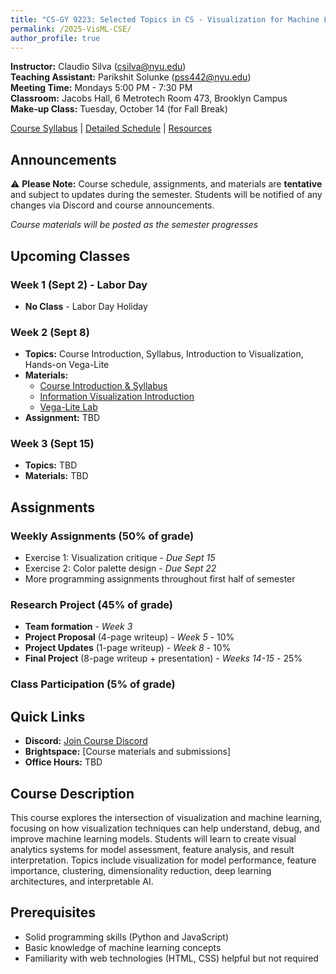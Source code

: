 ```yaml
---
title: "CS-GY 9223: Selected Topics in CS - Visualization for Machine Learning"
permalink: /2025-VisML-CSE/
author_profile: true
---
```


**Instructor:** Claudio Silva (csilva@nyu.edu)  
**Teaching Assistant:** Parikshit Solunke (pss442@nyu.edu)  
**Meeting Time:** Mondays 5:00 PM - 7:30 PM  
**Classroom:** Jacobs Hall, 6 Metrotech Room 473, Brooklyn Campus  
**Make-up Class:** Tuesday, October 14 (for Fall Break)

[Course Syllabus](/2025-VisML-CSE/syllabus) | [Detailed Schedule](/2025-VisML-CSE/schedule) | [Resources](/2025-VisML-CSE/resources)

## Announcements

⚠️ **Please Note:** Course schedule, assignments, and materials are **tentative** and subject to updates during the semester. Students will be notified of any changes via Discord and course announcements.

*Course materials will be posted as the semester progresses*

## Upcoming Classes

### Week 1 (Sept 2) - Labor Day
- **No Class** - Labor Day Holiday

### Week 2 (Sept 8)
- **Topics:** Course Introduction, Syllabus, Introduction to Visualization, Hands-on Vega-Lite
- **Materials:** 
  - [Course Introduction & Syllabus](/2025-VisML-CSE/slides/week2-intro.html) 
  - [Information Visualization Introduction](/2025-VisML-CSE/slides/week2-infovis.html)
  - [Vega-Lite Lab](/2025-VisML-CSE/labs/week2-lab.html)
- **Assignment:** TBD

### Week 3 (Sept 15)
- **Topics:** TBD
- **Materials:** TBD

## Assignments

### Weekly Assignments (50% of grade)
- Exercise 1: Visualization critique - *Due Sept 15*
- Exercise 2: Color palette design - *Due Sept 22*
- More programming assignments throughout first half of semester

### Research Project (45% of grade)
- **Team formation** - *Week 3*
- **Project Proposal** (4-page writeup) - *Week 5* - 10%
- **Project Updates** (1-page writeup) - *Week 8* - 10% 
- **Final Project** (8-page writeup + presentation) - *Weeks 14-15* - 25%

### Class Participation (5% of grade)

## Quick Links

- **Discord:** [Join Course Discord](https://discord.gg/dyHSFN65)
- **Brightspace:** [Course materials and submissions]
- **Office Hours:** TBD

## Course Description

This course explores the intersection of visualization and machine learning, focusing on how visualization techniques can help understand, debug, and improve machine learning models. Students will learn to create visual analytics systems for model assessment, feature analysis, and result interpretation. Topics include visualization for model performance, feature importance, clustering, dimensionality reduction, deep learning architectures, and interpretable AI.

## Prerequisites

- Solid programming skills (Python and JavaScript)
- Basic knowledge of machine learning concepts
- Familiarity with web technologies (HTML, CSS) helpful but not required